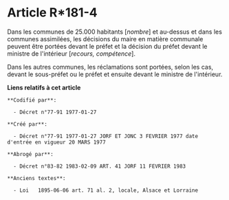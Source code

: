 # Article R*181-4

Dans les communes de 25.000 habitants [*nombre*] et au-dessus et dans les communes assimilées, les décisions du maire en
matière communale peuvent être portées devant le préfet et la décision du préfet devant le ministre de l'intérieur [*recours,
compétence*].

Dans les autres communes, les réclamations sont portées, selon les cas, devant le sous-préfet ou le préfet et ensuite devant
le ministre de l'intérieur.

**Liens relatifs à cet article**

	**Codifié par**:

	  - Décret n°77-91 1977-01-27

	**Créé par**:

	  - Décret n°77-91 1977-01-27 JORF ET JONC 3 FEVRIER 1977 date d'entrée en vigueur 20 MARS 1977

	**Abrogé par**:

	  - Décret n°83-82 1983-02-09 ART. 41 JORF 11 FEVRIER 1983

	**Anciens textes**:

	  - Loi   1895-06-06 art. 71 al. 2, locale, Alsace et Lorraine
